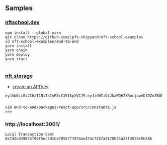 ## Samples
### [nftschool.dev](https://nftschool.dev/tutorial/end-to-end-experience/#getting-set-up)
```
npm install --global yarn
git clone https://github.com/ipfs-shipyard/nft-school-examples
cd nft-school-examples/end-to-end
yarn install
yarn chain
yarn deploy
yarn start


```
### [nft.storage](https://nft.storage/)
- [create an API key](https://nft.storage/manage/)
```
eyJhbGciOiJIUzI1NiIsInR5cCI6IkpXVCJ9.eyJzdWIiOiJkaWQ6ZXRocjoweDlDZmZBODE2NjkzMDIyN0YyMDQ0MEIzMjYyNThCN0QwNzllNUVBNjUiLCJpc3MiOiJuZnQtc3RvcmFnZSIsImlhdCI6MTYzMzE2MDk1NDUxNCwibmFtZSI6Im5mdC5zdG9yYWdlIn0.LJvsAYPDXq8TDqRW62YDy7jLJToEjTpkLOMp5in5TJM
```
###
```
vim end-to-end/packages/react-app/src/constants.js
>>>

```
### http://localhost:3001/
```
Local Transaction Sent
0x7d2c039075f99f5ec3d1be79567f7074ae47dc7287a5178b55a27f3929c5b55b
```
